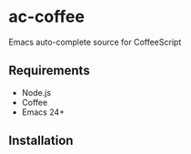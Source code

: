 ac-coffee
=========

Emacs auto-complete source for CoffeeScript

Requirements
--------

* Node.js
* Coffee
* Emacs 24+

Installation
--------
